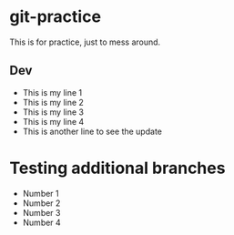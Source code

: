 # git-practice
This is for practice, just to mess around.

## Dev
- This is my line 1
- This is my line 2
- This is my line 3
- This is my line 4
- This is another line to see the update

# Testing additional branches
- Number 1
- Number 2
- Number 3
- Number 4
